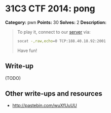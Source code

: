 # 31C3 CTF 2014: pong

**Category:** pwn
**Points:** 30
**Solves:** 2
**Description:**

> To play it, connect to our [server](pong.tgz) via:
>
> ```bash
> socat -,raw,echo=0 TCP:188.40.18.92:2001
> ```
>
> Have fun!

## Write-up

(TODO)

## Other write-ups and resources

* <http://pastebin.com/wuXfUuUU>
